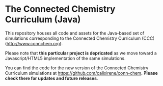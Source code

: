 # The Connected Chemistry Curriculum (Java)

This repository houses all code and assets for the Java-based set of simulations corresponding to the Connected Chemistry Curriculum (CCC) (http://www.connchem.org).

Please note that **this particular project is depricated** as we move toward a Javascript/HTML5 implementation of the same simulations. 

You can find the code for the new version of the Connected Chemistry Curriculum simulations at https://github.com/calixirene/conn-chem. **Please check there for updates and future releases**.

